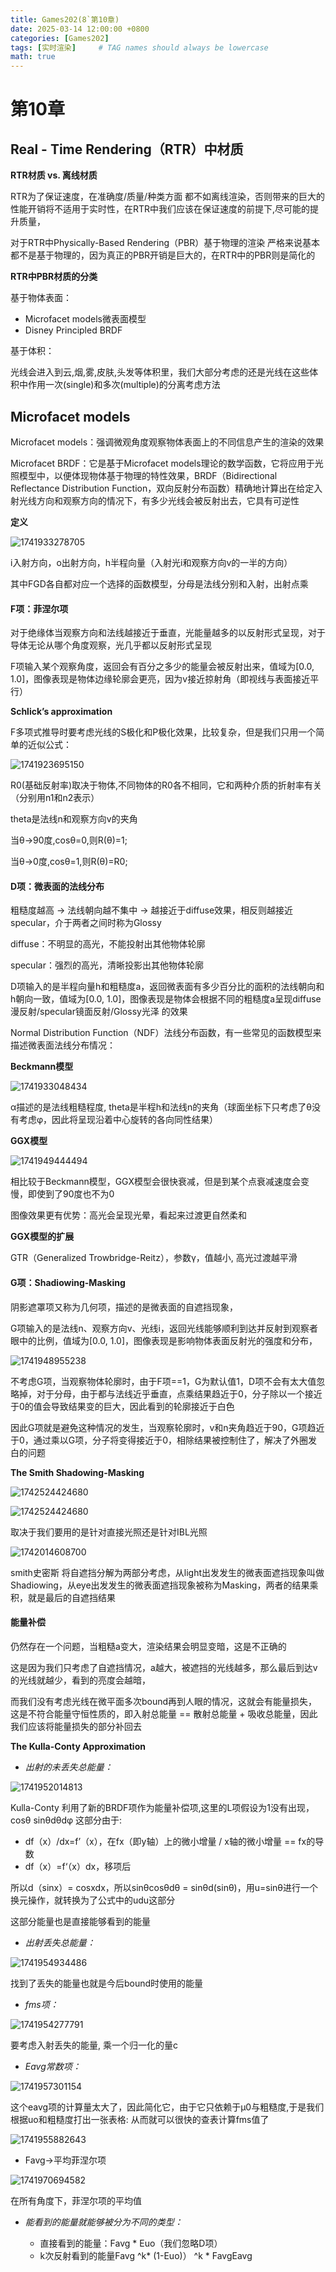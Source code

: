 ```yaml
---
title: Games202(8`第10章)
date: 2025-03-14 12:00:00 +0800
categories: [Games202]
tags: [实时渲染]     # TAG names should always be lowercase
math: true
---
```

# 第10章

## Real - Time Rendering（RTR）中材质

**RTR材质 vs. 离线材质**

RTR为了保证速度，在准确度/质量/种类方面 都不如离线渲染，否则带来的巨大的性能开销将不适用于实时性，在RTR中我们应该在保证速度的前提下,尽可能的提升质量，

对于RTR中Physically-Based Rendering（PBR）基于物理的渲染 严格来说基本都不是基于物理的，因为真正的PBR开销是巨大的，在RTR中的PBR则是简化的

**RTR中PBR材质的分类**

基于物体表面：

* Microfacet models微表面模型
* Disney Principled BRDF

基于体积：

光线会进入到云,烟,雾,皮肤,头发等体积里，我们大部分考虑的还是光线在这些体积中作用一次(single)和多次(multiple)的分离考虑方法

## Microfacet models

Microfacet models：强调微观角度观察物体表面上的不同信息产生的渲染的效果

Microfacet BRDF：它是基于Microfacet models理论的数学函数，它将应用于光照模型中，以便体现物体基于物理的特性效果，BRDF（Bidirectional Reflectance Distribution Function，双向反射分布函数）精确地计算出在给定入射光线方向和观察方向的情况下，有多少光线会被反射出去，它具有可逆性

**定义**

![1741933278705](/assets/img/blog/Games202/BRDF.png)

i入射方向，o出射方向，h半程向量（入射光i和观察方向v的一半的方向）

其中FGD各自都对应一个选择的函数模型，分母是法线分别和入射，出射点乘

#### F项：菲涅尔项

对于绝缘体当观察方向和法线越接近于垂直，光能量越多的以反射形式呈现，对于导体无论从哪个角度观察，光几乎都以反射形式呈现

F项输入某个观察角度，返回会有百分之多少的能量会被反射出来，值域为[0.0, 1.0]，图像表现是物体边缘轮廓会更亮，因为v接近掠射角（即视线与表面接近平行）

**Schlick’s approximation**

F多项式推导时要考虑光线的S极化和P极化效果，比较复杂，但是我们只用一个简单的近似公式：

![1741923695150](/assets/img/blog/Games202/F项.png)

R0(基础反射率)取决于物体,不同物体的R0各不相同，它和两种介质的折射率有关（分别用n1和n2表示）

theta是法线n和观察方向v的夹角

当θ->90度,cosθ=0,则R(θ)=1;

当θ->0度,cosθ=1,则R(θ)=R0;

#### D项：微表面的法线分布

粗糙度越高 -> 法线朝向越不集中 -> 越接近于diffuse效果，相反则越接近specular，介于两者之间时称为Glossy

diffuse：不明显的高光，不能投射出其他物体轮廓

specular：强烈的高光，清晰投影出其他物体轮廓

D项输入的是半程向量h和粗糙度a，返回微表面有多少百分比的面积的法线朝向和h朝向一致，值域为[0.0, 1.0]，图像表现是物体会根据不同的粗糙度a呈现diffuse漫反射/specular镜面反射/Glossy光泽 的效果

Normal Distribution Function（NDF）法线分布函数，有一些常见的函数模型来描述微表面法线分布情况：

**Beckmann模型**

![1741933048434](/assets/img/blog/Games202/Beckmann模型.png)

α描述的是法线粗糙程度, theta是半程h和法线n的夹角（球面坐标下只考虑了θ没有考虑φ，因此将呈现沿着中心旋转的各向同性结果）

**GGX模型**

![1741949444494](/assets/img/blog/Games202/GGX.png)

相比较于Beckmann模型，GGX模型会很快衰减，但是到某个点衰减速度会变慢，即使到了90度也不为0

图像效果更有优势：高光会呈现光晕，看起来过渡更自然柔和

**GGX模型的扩展**

GTR（Generalized Trowbridge-Reitz），参数γ，值越小, 高光过渡越平滑

#### G项：Shadiowing-Masking

阴影遮罩项又称为几何项，描述的是微表面的自遮挡现象，

G项输入的是法线n、观察方向v、光线i，返回光线能够顺利到达并反射到观察者眼中的比例，值域为[0.0, 1.0]，图像表现是影响物体表面反射光的强度和分布，

![1741948955238](/assets/img/blog/Games202/G项.png)

不考虑G项，当观察物体轮廓时，由于F项==1，G为默认值1，D项不会有太大值忽略掉，对于分母，由于都与法线近乎垂直，点乘结果趋近于0，分子除以一个接近于0的值会导致结果变的巨大，因此看到的轮廓接近于白色

因此G项就是避免这种情况的发生，当观察轮廓时，v和n夹角趋近于90，G项趋近于0，通过乘以G项，分子将变得接近于0，相除结果被控制住了，解决了外圈发白的问题

**The Smith Shadowing-Masking**

![1742524424680](/assets/img/blog/Games202/smithG.png)

![1742524424680](/assets/img/blog/Games202/K.png)

取决于我们要用的是针对直接光照还是针对IBL光照

![1742014608700](/assets/img/blog/Games202/Gsub.png)

smith史密斯 将自遮挡分解为两部分考虑，从light出发发生的微表面遮挡现象叫做Shadiowing，从eye出发发生的微表面遮挡现象被称为Masking，两者的结果乘积，就是最后的自遮挡结果

#### 能量补偿

仍然存在一个问题，当粗糙a变大，渲染结果会明显变暗，这是不正确的

这是因为我们只考虑了自遮挡情况，a越大，被遮挡的光线越多，那么最后到达v的光线就越少，看到的亮度会越暗，

而我们没有考虑光线在微平面多次bound再到人眼的情况，这就会有能量损失，这是不符合能量守恒性质的，即入射总能量 == 散射总能量 + 吸收总能量，因此我们应该将能量损失的部分补回去

**The Kulla-Conty Approximation**

* _出射的未丢失总能量：_

![1741952014813](/assets/img/blog/Games202/E项.png)

Kulla-Conty 利用了新的BRDF项作为能量补偿项,这里的L项假设为1没有出现，cosθ sinθdθdφ 这部分由于:

* df（x）/dx=f’（x），在fx（即y轴）上的微小增量 / x轴的微小增量 == fx的导数
* df（x）=f‘（x）dx，移项后

所以d（sinx）= cosxdx，所以sinθcosθdθ = sinθd(sinθ)，用u=sinθ进行一个换元操作，就转换为了公式中的udu这部分

这部分能量也是直接能够看到的能量

* _出射丢失总能量：_

![1741954934486](/assets/img/blog/Games202/Ems.png)

找到了丢失的能量也就是今后bound时使用的能量

* _fms项：_

![1741954277791](/assets/img/blog/Games202/fms.png)

要考虑入射丢失的能量, 乘一个归一化的量c

* _Eavg常数项：_

![1741957301154](/assets/img/blog/Games202/eavg.png)

这个eavg项的计算量太大了，因此简化它，由于它只依赖于μ0与粗糙度,于是我们根据uo和粗糙度打出一张表格: 从而就可以很快的查表计算fms值了

![1741955882643](/assets/img/blog/Games202/eavg表.png)

* Favg->平均菲涅尔项

![1741970694582](/assets/img/blog/Games202/favg.png)

在所有角度下，菲涅尔项的平均值

* _能看到的能量就能够被分为不同的类型：_

  * 直接看到的能量：Favg * Euo（我们忽略D项）
  * k次反射看到的能量Favg ^k* (1-Euo)） ^k * FavgEavg



